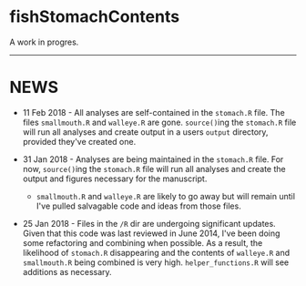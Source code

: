 # fishStomachContents

A work in progres.

*** 

# NEWS

* 11 Feb 2018 - All analyses are self-contained in the `stomach.R` file. The files `smallmouth.R` and `walleye.R` are gone. `source()`ing the `stomach.R` file will run all analyses and create output in a users `output` directory, provided they've created one.

* 31 Jan 2018 - Analyses are being maintained in the `stomach.R` file. For now, `source()`ing the `stomach.R` file will run all analyses and create the output and figures necessary for the manuscript. 
  * `smallmouth.R` and `walleye.R` are likely to go away but will remain until I've pulled salvagable code and ideas from those files.

* 25 Jan 2018 - Files in the `/R` dir are undergoing significant updates. Given that this code was last reviewed in June 2014, I've been doing some refactoring and combining when possible. As a result, the likelihood of `stomach.R` disappearing and the contents of `walleye.R` and `smallmouth.R` being combined is very high. `helper_functions.R` will see additions as necessary.